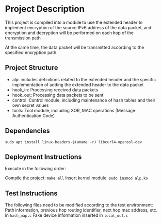 # Project Description
This project is compiled into a module to use the extended header to implement encryption of the source IPv6 address of the data packet, and encryption and decryption will be performed on each hop of the transmission path

At the same time, the data packet will be transmitted according to the specified encryption path

## Project Structure
* alp: includes definitions related to the extended header and the specific implementation of adding the extended header to the data packet
* hook_in: Processing received data packets
* hook_out: Processing data packets to be sent
* control: Control module, including maintenance of hash tables and their own secret values
* tools: Tool module, including XOR, MAC operations (Message Authentication Code)

## Dependencies
``` Shell
sudo apt install linux-headers-$(uname -r) libcurl4-openssl-dev
```

## Deployment Instructions
Execute in the following order:

Compile the project: `make all`
Insert kernel module: `sudo insmod alp.ko`

## Test Instructions
The following files need to be modified according to the test environment:
Path information, previous hop routing identifier, next hop mac address, etc. in `hash_map.c`
Fake device information inserted in `local_out.c`